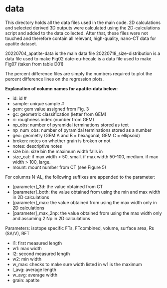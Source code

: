 # data

This directory holds all the data files used in the main code. 2D calculations and selected derived 3D outputs were calculated using the 2D-calculations script and added to the data collected. After that, these files were not touched and therefore contain all relevant, high-quality, nano-CT data for apatite dataset.  

20220704_apatite-data is the main data file 
20220718_size-distribution is a data file used to make Fig02
date-eu-hecalc is a data file used to make Fig07 (taken from table D01)

The percent difference files are simply the numbers required to plot the percent difference lines on the regression plots. 

**Explanation of column names for apatite-data below:**

- id: id #
- sample: unique sample #
- gem: gem value assigned from Fig. 3
- gc: geometric classification (letter from GEM) 
- ri: roughness index (number from GEM) 
- np_obs: number of pyramidal terminations stored as text
- np_num_obs: number of pyramidal terminations stored as a number 
- geo: geometry (GEM A and B = hexagonal; GEM C = ellipsoid)
- broken: notes on whether grain is broken or not
- notes: descriptive notes 
- size bin: size bin the maximum width falls in 
- size_cat: if max width < 50, small. if max width 50-100, medium. if max width > 100, large. 
- mount: mount number from CT (see Figure 5)

For columns N-AL, the following suffixes are appended to the parameter: 
- [parameter]_3d: the value obtained from CT 
- [parameter]_both: the value obtained from using the min and max width in 2D calculations 
- [parameter]_max: the value obtained from using the max width only in 2D calculations 
- [parameter]_max_2np: the value obtained from using the max width only and assuming 2 Np in 2D calculations

Parameters: isotope specific FTs, FTcombined, volume, surface area, Rs (SA/V), RFT

- l1: first measured length
- w1: max width
- l2: second measured length
- w2: min width
- w_max: checks to make sure width listed in w1 is the maximum 
- l_avg: average length
- w_avg: average width 
- grain: apatite
 
